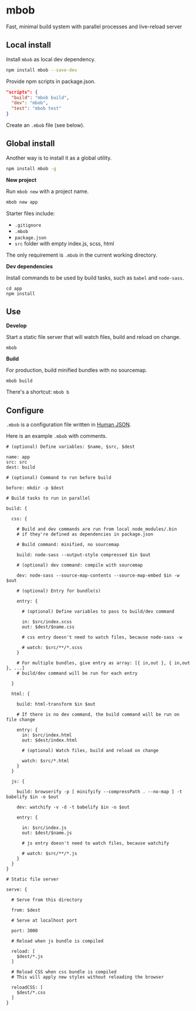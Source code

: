 # mbob

Fast, minimal build system with parallel processes and live-reload server

## Local install

Install `mbob` as local dev dependency.

```bash
npm install mbob --save-dev
```

Provide npm scripts in package.json.

```json
"scripts": {
  "build": "mbob build",
  "dev": "mbob",
  "test": "mbob test"
}
```

Create an `.mbob` file (see below).

## Global install

Another way is to install it as a global utility.

```bash
npm install mbob -g
```

**New project**

Run `mbob new` with a project name.

```bash
mbob new app
```

Starter files include:

- `.gitignore`
- `.mbob`
- `package.json`
- `src` folder with empty index.js, scss, html

The only requirement is `.mbob` in the current working directory.

**Dev dependencies**

Install commands to be used by build tasks, such as `babel` and `node-sass`.

```
cd app
npm install
```

## Use

**Develop**

Start a static file server that will watch files, build and reload on change.

```
mbob
```

**Build**

For production, build minified bundles with no sourcemap.

```
mbob build
```

There's a shortcut: `mbob b`

## Configure

`.mbob` is a configuration file written in [Human JSON](http://hjson.org/).

Here is an example `.mbob` with comments.

```hjson
# (optional) Define variables: $name, $src, $dest

name: app
src: src
dest: build

# (optional) Command to run before build

before: mkdir -p $dest

# Build tasks to run in parallel

build: {

  css: {

    # Build and dev commands are run from local node_modules/.bin
    # if they're defined as dependencies in package.json

    # Build command: minified, no sourcemap

    build: node-sass --output-style compressed $in $out

    # (optional) dev command: compile with sourcemap

    dev: node-sass --source-map-contents --source-map-embed $in -w $out

    # (optional) Entry for bundle(s)

    entry: {

      # (optional) Define variables to pass to build/dev command

      in: $src/index.scss
      out: $dest/$name.css

      # css entry doesn't need to watch files, because node-sass -w

      # watch: $src/**/*.scss
    }

    # For multiple bundles, give entry as array: [{ in,out }, { in,out }, ...]
    # build/dev command will be run for each entry

  }

  html: {

    build: html-transform $in $out

    # If there is no dev command, the build command will be run on file change

    entry: {
      in: $src/index.html
      out: $dest/index.html      

      # (optional) Watch files, build and reload on change

      watch: $src/*.html
    }
  }

  js: {

    build: browserify -p [ minifyify --compressPath . --no-map ] -t babelify $in -o $out

    dev: watchify -v -d -t babelify $in -o $out

    entry: {

      in: $src/index.js
      out: $dest/$name.js

      # js entry doesn't need to watch files, because watchify

      # watch: $src/**/*.js
    }
  }
}

# Static file server

serve: {

  # Serve from this directory

  from: $dest

  # Serve at localhost port

  port: 3000

  # Reload when js bundle is compiled

  reload: [
    $dest/*.js
  ]

  # Reload CSS when css bundle is compiled
  # This will apply new styles without reloading the browser

  reloadCSS: [
    $dest/*.css  
  ]
}
```
